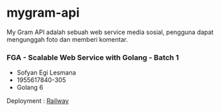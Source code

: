 # mygram-api

My Gram API adalah sebuah web service media sosial, pengguna dapat mengunggah foto dan memberi komentar.
### FGA - Scalable Web Service with Golang  - Batch  1
 - Sofyan Egi Lesmana
 - 1955617840-305
 - Golang 6

Deployment  : [Railway](https://mygram-api-sofyanegi.up.railway.app/swagger/index.html)
